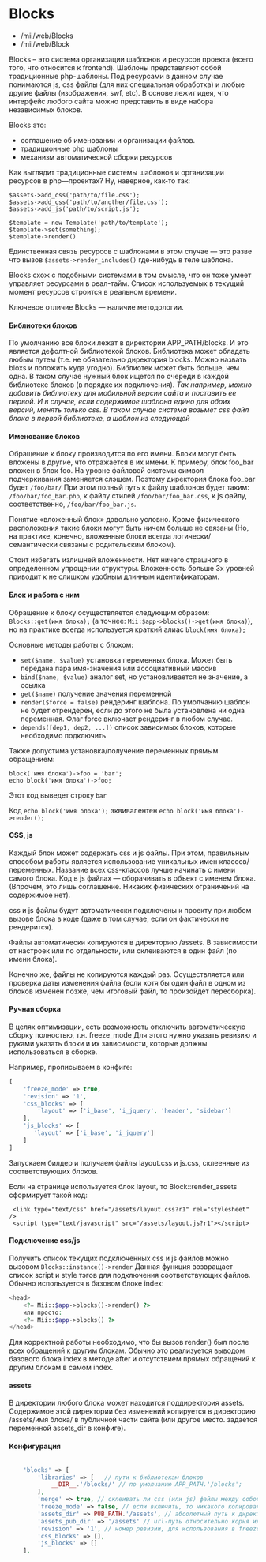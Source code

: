 # Blocks

* /mii/web/Blocks
* /mii/web/Block

Blocks – это система организации шаблонов и ресурсов проекта (всего того, что относится к frontend).
Шаблоны представляют собой традиционные php-шаблоны. Под ресурсами в данном случае понимаются js, css файлы (для них
специальная обработка) и любые другие файлы (изображения, swf, etc).
В основе лежит идея, что интерфейс любого сайта можно представить в виде набора независимых блоков.

Blocks это:

* соглашение об именовании и организации файлов.
* традиционные php шаблоны
* механизм автоматической сборки ресурсов

Как выглядит традиционные системы шаблонов и организации ресурсов в php—проектах? Ну, наверное, как-то так:
```
$assets->add_css('path/to/file.css');
$assets->add_css('path/to/another/file.css');
$assets->add_js('path/to/script.js');

$template = new Template('path/to/template');
$template->set(something);
$template->render()
```

Единственная связь ресурсов с шаблонами в этом случае — это разве что вызов ```$assets->render_includes()``` где-нибудь
в теле шаблона.

Blocks схож с подобными системами в том смысле, что он тоже умеет управляет ресурсами в реал-тайм. Список используемых в текущий
момент ресурсов строится в реальном времени.

Ключевое отличие Blocks — наличие методологии.

#### Библиотеки блоков

По умолчанию все блоки лежат в директории APP_PATH/blocks. И это является дефолтной библиотекой блоков.
Библиотека может обладать любым путем (т.е. не обязательно директория blocks. Можно назвать bloxs и положить куда угодно).
Библиотек может быть больше, чем одна. В таком случае нужный блок ищется по очереди в каждой библиотеке блоков (в порядке их подключения).
*Так например, можно добавить библиотеку для мобильной версии сайта и поставить ее первой. И в случае, если содержимое шаблона 
едино для обоих версий, менять только css. В таком случае система возьмет css файл блока в первой библиотеке, а шаблон из следующей*


#### Именование блоков
Обращение к блоку производится по его имени. Блоки могут быть вложены в другие, что отражается в их имени.
К примеру, блок foo_bar вложен в блок foo. На уровне файловой системы символ подчеркивания заменяется слэшем.
Поэтому директория блока foo_bar будет `/foo/bar/`
При этом полный путь к файлу шаблонов будет таким: `/foo/bar/foo_bar.php`, к файлу стилей `/foo/bar/foo_bar.css`, к js файлу,
соответственно, `/foo/bar/foo_bar.js`.

Понятие «вложенный блок» довольно условно. Кроме физического расположения такие блоки могут быть ничем больше не связаны
(Но, на практике, конечно, вложенные блоки всегда логически/семантически связаны с родительским блоком).

Стоит избегать излишней вложенности. Нет ничего страшного в определенном упрощении структуры. Вложенность больше 3х уровней приводит к
не слишком удобным длинным идентификаторам.


#### Блок и работа с ним

Обращение к блоку осуществляется следующим образом: ```Blocks::get(имя блока);``` (а точнее: ```Mii:$app->blocks()->get(имя блока)```), 
но на практике всегда используется краткий алиас ```block(имя блока);```

Основные методы работы с блоком:

- ```set($name, $value)``` установка переменных блока. Может быть передана пара имя-значения или ассоциативный массив
- ```bind($name, $value)``` аналог set, но установливается не значение, а ссылка
- ```get($name)``` получение значения переменной
- ```render($force = false)``` рендеринг шаблона. По умолчанию шаблон не будет отрендерен, если до этого не была установлена ни одна переменная. Флаг force включает рендеринг в любом случае.
- ```depends([dep1, dep2, ...])``` список зависимых блоков, которые необходимо подключить

Также допустима установка/получение переменных прямым обращением:
```
block('имя блока')->foo = 'bar';
echo block('имя блока')->foo;
```
Этот код выведет строку ```bar```

Код ```echo block('имя блока');``` эквивалентен ```echo block('имя блока')->render();```

#### CSS, js

Каждый блок может содержать css и js файлы. При этом, правильным способом работы является использование уникальных имен классов/переменных.
Название всех css-классов лучше начинать с имени самого блока. Код в js файлах — оборачивать в объект с именем блока.
(Впрочем, это лишь соглашение. Никаких физических ограничений на содержимое нет).

css и js файлы будут автоматически подключены к проекту при любом вызове блока в коде (даже в том случае, если он фактически не рендерится).

Файлы автоматически копируются в директорию /assets. В зависимости от настроек или по отдельности, или склеиваются в один файл (по имени блока).

Конечно же, файлы не копируются каждый раз. Осуществляется или проверка даты изменения файла (если хотя бы один файл в одном из блоков изменен позже,
чем итоговый файл, то произойдет пересборка).

#### Ручная сборка

В целях оптимизации, есть возможность отключить автоматическую сборку полностью, т.н. freeze_mode
Для этого нужно указать ревизию и руками указать блоки и их зависимости, которые должны использоваться в сборке.


Например, прописываем в конфиге:
```php
[
    'freeze_mode' => true,
    'revision' => '1',
    'css_blocks' => [
        'layout' => ['i_base', 'i_jquery', 'header', 'sidebar']
    ],
    'js_blocks' => [
       'layout' => ['i_base', 'i_jquery']
    ]
]
```

Запускаем билдер и получаем файлы layout.css и js.css, склеенные из соответствующих блоков.

Если на странице используется блок layout, то Block::render_assets сформирует такой код:
```
 <link type="text/css" href="/assets/layout.css?r1" rel="stylesheet" />
 <script type="text/javascript" src="/assets/layout.js?r1"></script>
```

#### Подключение css/js

Получить список текущих подключенных css и js файлов можно вызовом ````Blocks::instance()->render````
Данная функция возвращает список script и style тэгов для подключения соответствующих файлов.
Обычно используется в базовом блоке index:

````php
<head>
    <?= Mii::$app->blocks()->render() ?>
    или просто:
    <?= Mii::$app->blocks() ?>
</head>
````

Для корректной работы необходимо, что бы вызов render() был после всех обращений к другим блокам. Обычно это реализуется выводом базового блока
index в методе after и отсутствием прямых обращений к другим блокам в самом index.


#### assets
В директории любого блока может находится поддиректория assets. Содержимое этой директории без изменений 
копируется в директорию /assets/имя блока/ в публичной части сайта (или другое место. задается переменной assets_dir в конфиге).


#### Конфигурация

```php

    'blocks' => [
        'libraries' => [   // пути к библиотекам блоков
            __DIR__.'/blocks/' // по умолчанию APP_PATH.'/blocks';
        ],
        'merge' => true, // склеивать ли css (или js) файлы между собой или нет
        'freeze_mode' => false, // если включить, то никакого копирования, слияния файлов, проверки дат и т.п. происходить не будет  
        'assets_dir' => PUB_PATH.'/assets', // абсолютный путь к директории, куда копируются обработанные ресурсы
        'assets_pub_dir' => '/assets' // url-путь относительно корня или полный url (обычно, если выносим ресурсы на поддомен)
        'revision' => '1', // номер ревизии, для использования в freeze_mode
        'css_blocks' => [],
        'js_blocks' => []
    ],
```    






